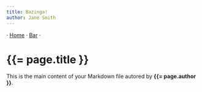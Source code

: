 ```yaml
---
title: Bazinga!
author: Jane Smith
---
```


· [Home](/) · [Bar](/foo/bar.html) ·

# {{= page.title }}

This is the main content of your Markdown file autored by **{{= page.author }}**.
